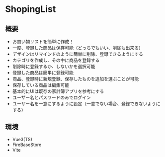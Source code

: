 # ShopingList

## 概要

- お買い物リストを簡単に作成！
- 一度、登録した商品は保存可能（どっちでもいい、削除も出来る）
- デザインはリマインドのように簡単に削除、登録できるようにする
- カテゴリを作成し、その中に商品を登録する
- 削除時に登録するか、しないかを選択可能
- 登録した商品は簡単に登録可能
- 商品、登録時に新規登録、保存したものを追加を選ぶことが可能
- 保存している商品は編集可能
- 基本的にUIは既存の家計簿アプリを参考にする
- ユーザー名とパスワードのみでログイン
- ユーザー名を一意にするように設定（一意でない場合、登録できないようにする）

## 環境

- Vue3(TS)
- FireBaseStore
- Vite
